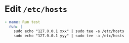 # Edit `/etc/hosts`

```yaml
- name: Run test
  run: |
    sudo echo "127.0.0.1 xxx" | sudo tee -a /etc/hosts
    sudo echo "127.0.0.1 yyy" | sudo tee -a /etc/hosts
```
